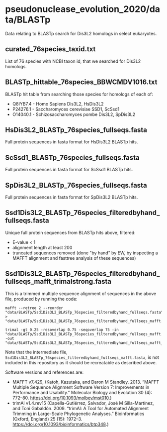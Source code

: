 # pseudonuclease_evolution_2020/data/BLASTp

Data relating to BLASTp search for Dis3L2 homologs in select eukaryotes.

## curated_76species_taxid.txt

List of 76 species with NCBI taxon id, that we searched for Dis3L2 homologs.

## BLASTp_hittable_76species_BBWCMDV1016.txt

BLASTp hit table from searching those species for homologs of each of:

* Q8IYB7.4 - Homo Sapiens Dis3L2, HsDis3L2
* P24276.1 - Saccharomyces cerevisiae SSD1, ScSsd1
* O14040.1 - Schizosaccharomyces pombe Dis3L2, SpDis3L2

## HsDis3L2_BLASTp_76species_fullseqs.fasta

Full protein sequences in fasta format for HsDis3L2 BLASTp hits.

## ScSsd1_BLASTp_76species_fullseqs.fasta

Full protein sequences in fasta format for ScSsd1 BLASTp hits.

## SpDis3L2_BLASTp_76species_fullseqs.fasta

Full protein sequences in fasta format for SpDis3L2 BLASTp hits.

## Ssd1Dis3L2_BLASTp_76species_filteredbyhand_fullseqs.fasta

Unique full protein sequences from BLASTp hits above, filtered:

* E-value < 1
* alignment length at least 200
* truncated sequences removed (done "by hand" by EW, by inspecting a MAFFT alignment and fasttree analysis of these sequences)

## Ssd1Dis3L2_BLASTp_76species_filteredbyhand_fullseqs_mafft_trimalstrong.fasta

This is a trimmed multiple sequence alignment of sequences in the above file, produced by running the code:

```
mafft --retree 2 --reorder "data/BLASTp/Ssd1Dis3L2_BLASTp_76species_filteredbyhand_fullseqs.fasta" > "data/BLASTp/Ssd1Dis3L2_BLASTp_76species_filteredbyhand_fullseqs_mafft.fasta"

trimal -gt 0.25 -resoverlap 0.75 -seqoverlap 75 -in "data/BLASTp/Ssd1Dis3L2_BLASTp_76species_filteredbyhand_fullseqs_mafft.fasta" -out "data/BLASTp/Ssd1Dis3L2_BLASTp_76species_filteredbyhand_fullseqs_mafft_trimalstrong.fasta"
```

Note that the intermediate file,
`Ssd1Dis3L2_BLASTp_76species_filteredbyhand_fullseqs_mafft.fasta`,
is not included in this repository as it should be recreatable as described above.

Software versions and references are:

* MAFFT v7.429, (Katoh, Kazutaka, and Daron M Standley. 2013. “MAFFT Multiple Sequence Alignment Software Version 7: Improvements in Performance and Usability.” Molecular Biology and Evolution 30 (4): 772–80. https://doi.org/10.1093/molbev/mst010.)
* trimAl v1.4.rev15  (Capella-Gutiérrez, Salvador, José M Silla-Martínez, and Toni Gabaldón. 2009. “trimAl: A Tool for Automated Alignment Trimming in Large-Scale Phylogenetic Analyses.” Bioinformatics (Oxford, England) 25 (15): 1972–3. https://doi.org/10.1093/bioinformatics/btp348.)
